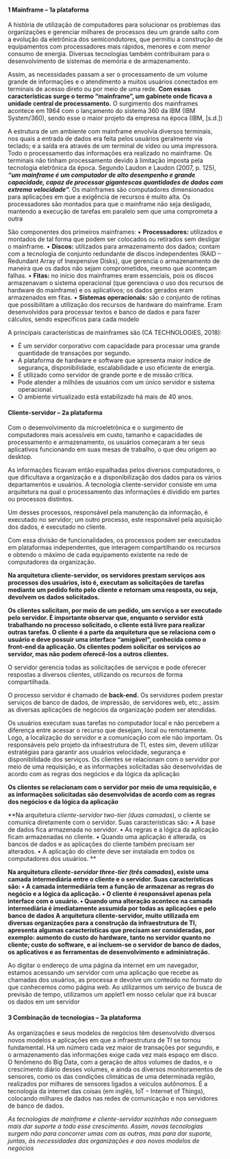 #### 1 Mainframe – 1a plataforma
A história de utilização de computadores para solucionar os problemas das organizações e gerenciar milhares de processos deu um grande salto com a evolução da eletrônica dos semicondutores, que permitiu a construção de equipamentos com processadores mais rápidos, menores e com menor consumo de energia. Diversas tecnologias também contribuíram para o desenvolvimento de sistemas de memória e de armazenamento.

Assim, as necessidades passam a ser o processamento de um volume grande de informações e o atendimento a muitos usuários conectados em terminais de acesso direto ou por meio de uma rede. **Com essas características surge o termo “mainframe”, um gabinete onde ficava a unidade central de processamento.** O surgimento dos mainframes acontece em 1964 com o lançamento do sistema 360 da IBM (IBM System/360), sendo esse o maior projeto da empresa na época (IBM, [s.d.])

A estrutura de um ambiente com mainframe envolvia diversos terminais, nos quais a entrada de dados era feita pelos usuários geralmente via teclado; e a saída era através de um terminal de vídeo ou uma impressora. Todo o processamento das informações era realizado no mainframe. Os terminais não tinham processamento devido à limitação imposta pela tecnologia eletrônica da época. Segundo Laudon e Laudon (2007, p. 125), ***“um mainframe é um computador de alto desempenho e grande capacidade, capaz de processar gigantescas quantidades de dados com extrema velocidade”.*** Os mainframes são computadores dimensionados para aplicações em que a exigência de recursos é muito alta. Os processadores são montados para que o mainframe não seja desligado, mantendo a execução de tarefas em paralelo sem que uma comprometa a outra

São componentes dos primeiros mainframes:
• **Processadores:** utilizados e montados de tal forma que podem
ser colocados ou retirados sem desligar o mainframe.
• **Discos:** utilizados para armazenamento dos dados; contam com
a tecnologia de conjunto redundante de discos independentes
(RAID – Redundant Array of Inexpensive Disks), que gerencia o
armazenamento de maneira que os dados não sejam comprometidos, mesmo que aconteçam falhas.
• **Fitas:** no início dos mainframes eram essenciais, pois os discos
armazenavam o sistema operacional (que gerenciava o uso dos
recursos de hardware do mainframe) e os aplicativos; os dados
gerados eram armazenados em fitas.
• **Sistemas operacionais:** são o conjunto de rotinas que possibilitam a utilização dos recursos de hardware do mainframe. Eram desenvolvidos para processar textos e banco de dados e para
fazer cálculos, sendo específicos para cada modelo

A principais características de mainframes são (CA TECHNOLOGIES, 2018): 
- É um servidor corporativo com capacidade para processar uma grande quantidade de transações por segundo.
- A plataforma de hardware e software que apresenta maior índice de segurança, disponibilidade, escalabilidade e uso eficiente de energia.
- É utilizado como servidor de grande porte e de missão crítica.
- Pode atender a milhões de usuários com um único servidor e sistema operacional.
- O ambiente virtualizado está estabilizado há mais de 40 anos.


#### Cliente-servidor – 2a plataforma
Com o desenvolvimento da microeletrônica e o surgimento de computadores mais acessíveis em custo, tamanho e capacidades de processamento e armazenamento, os usuários começaram a ter seus aplicativos funcionando em suas mesas de trabalho, o que deu origem ao desktop. 

As informações ficavam então espalhadas pelos diversos computadores, o que dificultava a organização e a disponibilização dos dados para os vários departamentos e usuários. A tecnologia cliente-servidor consiste em uma arquitetura na qual o processamento das informações é dividido em partes ou processos distintos. 

Um desses processos, responsável pela manutenção da informação, é executado no servidor; um outro processo, este responsável pela aquisição dos dados, é executado no cliente. 

Com essa divisão de funcionalidades, os processos podem ser executados em plataformas independentes, que interagem compartilhando os recursos e obtendo o máximo de cada equipamento existente na rede de computadores da organização. 

**Na arquitetura cliente-servidor, os servidores prestam serviços aos processos dos usuários, isto é, executam as solicitações de tarefas mediante um pedido feito pelo cliente e retornam uma resposta, ou seja, devolvem os dados solicitados.**

**Os clientes solicitam, por meio de um pedido, um serviço a ser executado pelo servidor. É importante observar que, enquanto o servidor está trabalhando no processo solicitado, o cliente está livre para realizar outras tarefas. O cliente é a parte da arquitetura que se relaciona com o usuário e deve possuir uma interface “amigável”, conhecida como o front-end da aplicação. Os clientes podem solicitar os serviços ao servidor, mas não podem oferecê-los a outros clientes.**

O servidor gerencia todas as solicitações de serviços e pode oferecer respostas a diversos clientes, utilizando os recursos de forma compartilhada. 

O processo servidor é chamado de **back-end.** Os servidores podem prestar serviços de banco de dados, de impressão, de servidores web, etc.; assim as diversas aplicações de negócios da organização podem ser atendidas. 

Os usuários executam suas tarefas no computador local e não percebem a diferença entre acessar o recurso que desejam, local ou remotamente. Logo, a localização do servidor e a comunicação com ele não importam. Os responsáveis pelo projeto da infraestrutura de TI, estes sim, devem utilizar estratégias para garantir aos usuários velocidade, segurança e disponibilidade dos serviços. Os clientes se relacionam com o servidor por meio de uma requisição, e as informações solicitadas são desenvolvidas de acordo com as regras dos negócios e da lógica da aplicação

**Os clientes se relacionam com o servidor por meio de uma requisição, e as informações solicitadas são desenvolvidas de acordo com as regras dos negócios e da lógica da aplicação**

**Na arquitetura *cliente-servidor two-tier (duas camadas*), o cliente se comunica diretamente com o servidor. Suas características são:
• A base de dados fica armazenada no servidor.
• As regras e a lógica da aplicação ficam armazenadas no cliente.
• Quando uma aplicação é alterada, os bancos de dados e as aplicações do cliente também precisam ser alterados.
• A aplicação do cliente deve ser instalada em todos os computadores dos usuários.
**

**Na arquitetura *cliente-servidor three-tier (três camadas*), existe
uma camada intermediária entre o cliente e o servidor. Suas características são:
• A camada intermediária tem a função de armazenar as regras do
negócio e a lógica da aplicação.
• O cliente é responsável apenas pela interface com o usuário.
• Quando uma alteração acontece na camada intermediária é
imediatamente assumida por todas as aplicações e pelo banco
de dados
A arquitetura cliente-servidor, muito utilizada em diversas organizações para a construção da infraestrutura de TI, apresenta algumas características que precisam ser consideradas, por exemplo: aumento do custo do hardware, tanto no servidor quanto no cliente; custo do software, e aí incluem-se o servidor de banco de dados, os aplicativos e as ferramentas de desenvolvimento e administração.**

Ao digitar o endereço de uma página da internet em um navegador, estamos acessando um servidor com uma aplicação que recebe as chamadas dos usuários, as processa e devolve um conteúdo no formato do que conhecemos como página web. Ao utilizarmos um serviço de busca de previsão de tempo, utilizamos um applet1 em nosso celular que irá buscar os dados em um servidor

#### 3 Combinação de tecnologias – 3a plataforma
As organizações e seus modelos de negócios têm desenvolvido diversos novos modelos e aplicações em que a infraestrutura de TI se tornou fundamental. Há um número cada vez maior de transações por segundo, e o armazenamento das informações exige cada vez mais espaço em disco. O fenômeno do Big Data, com a geração de altos volumes de dados, e o crescimento diário desses volumes, e ainda os diversos monitoramentos de sensores, como os das condições climáticas de uma determinada região, realizados por milhares de sensores ligados a veículos autônomos. É a tecnologia da internet das coisas (em inglês, IoT – Internet of Things), colocando milhares de dados nas redes de comunicação e nos servidores de banco de dados.

*As tecnologias de mainframe e cliente-servidor sozinhas não conseguem mais dar suporte a todo esse crescimento. Assim, novas tecnologias surgem não para concorrer umas com as outras, mas para dar suporte, juntas, às necessidades das organizações e aos novos modelos de negócios*

